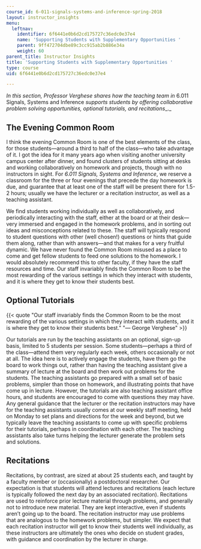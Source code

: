 ```yaml
---
course_id: 6-011-signals-systems-and-inference-spring-2018
layout: instructor_insights
menu:
  leftnav:
    identifier: 6f6441e0b6d2cd175727c36edc0e37e4
    name: 'Supporting Students with Supplementary Opportunities '
    parent: 9ff472704dbe89c3cc915ab2b886e34a
    weight: 60
parent_title: Instructor Insights
title: 'Supporting Students with Supplementary Opportunities '
type: course
uid: 6f6441e0b6d2cd175727c36edc0e37e4

---
```


_In this section, Professor Verghese shares how the teaching team in_ 6.011 Signals, Systems and Inference _supports students by offering collaborative problem solving opportunities, optional tutorials, and recitations__._

The Evening Common Room
-----------------------

I think the evening Common Room is one of the best elements of the class, for those students—around a third to half of the class—who take advantage of it. I got the idea for it many years ago when visiting another university campus center after dinner, and found clusters of students sitting at desks and working collaboratively on homework and projects, though with no instructors in sight. For _6.011_ _Signals, Systems and Inference_, we reserve a classroom for the three or four evenings that precede the day homework is due, and guarantee that at least one of the staff will be present there for 1.5-2 hours; usually we have the lecturer or a recitation instructor, as well as a teaching assistant.

We find students working individually as well as collaboratively, and periodically interacting with the staff, either at the board or at their desk—very immersed and engaged in the homework problems, and in sorting out ideas and misconceptions related to these. The staff will typically respond to student questions with other (well chosen!) questions or hints that guide them along, rather than with answers—and that makes for a very fruitful dynamic. We have never found the Common Room misused as a place to come and get fellow students to feed one solutions to the homework. I would absolutely recommend this to other faculty, if they have the staff resources and time. Our staff invariably finds the Common Room to be the most rewarding of the various settings in which they interact with students, and it is where they get to know their students best.

Optional Tutorials
------------------

{{< quote "Our staff invariably finds the Common Room to be the most rewarding of the various settings in which they interact with students, and it is where they get to know their students best." "— George Verghese" >}}

Our tutorials are run by the teaching assistants on an optional, sign-up basis, limited to 5 students per session. Some students—perhaps a third of the class—attend them very regularly each week, others occasionally or not at all. The idea here is to actively engage the students, have them go the board to work things out, rather than having the teaching assistant give a summary of lecture at the board and then work out problems for the students. The teaching assistants go prepared with a small set of basic problems, simpler than those on homework, and illustrating points that have come up in lecture. However, the tutorials are also teaching assistant office hours, and students are encouraged to come with questions they may have. Any general guidance that the lecturer or the recitation instructors may have for the teaching assistants usually comes at our weekly staff meeting, held on Monday to set plans and directions for the week and beyond, but we typically leave the teaching assistants to come up with specific problems for their tutorials, perhaps in coordination with each other. The teaching assistants also take turns helping the lecturer generate the problem sets and solutions.

Recitations
-----------

Recitations, by contrast, are sized at about 25 students each, and taught by a faculty member or (occasionally) a postdoctoral researcher. Our expectation is that students will attend lectures and recitations (each lecture is typically followed the next day by an associated recitation). Recitations are used to reinforce prior lecture material through problems, and generally not to introduce new material. They are kept interactive, even if students aren’t going up to the board. The recitation instructor may use problems that are analogous to the homework problems, but simpler. We expect that each recitation instructor will get to know their students well individually, as these instructors are ultimately the ones who decide on student grades, with guidance and coordination by the lecturer in charge.